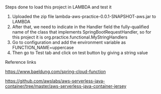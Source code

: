 
Steps done to load this project in LAMBDA and test it

1. Uploaded the zip file lambda-aws-practice-0.0.1-SNAPSHOT-aws.jar to LAMBDA
2. After that, we need to indicate in the Handler field the fully-qualified name of the class that implements SpringBootRequestHandler, so for this project it is org.practice.functional.MyStringHandlers
3. Go to configuration and add the environment variable as FUNCTION_NAME=uppercase
4. Then go to Test tab and click on test button by giving a string value



Reference links 

https://www.baeldung.com/spring-cloud-function

https://github.com/awslabs/aws-serverless-java-container/tree/master/aws-serverless-java-container-jersey
